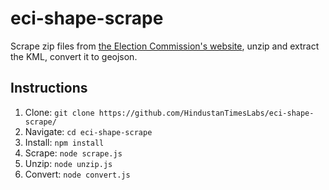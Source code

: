 # eci-shape-scrape

Scrape zip files from [the Election Commission's website](http://psleci.nic.in/default.aspx), unzip and extract the KML, convert it to geojson.

## Instructions
1. Clone: `git clone https://github.com/HindustanTimesLabs/eci-shape-scrape/`
2. Navigate: `cd eci-shape-scrape`
3. Install: `npm install`
4. Scrape: `node scrape.js`
5. Unzip: `node unzip.js`
6. Convert: `node convert.js`
